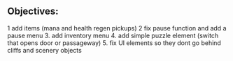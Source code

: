 ## Objectives:

1 add items (mana and health regen pickups)
2 fix pause function and add a pause menu
3. add inventory menu
4. add simple puzzle element (switch that opens door or passageway)
5. fix UI elements so they dont go behind cliffs and scenery objects

